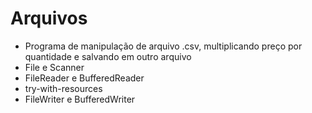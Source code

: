 # Arquivos
- Programa de manipulação de arquivo .csv, multiplicando preço por quantidade e salvando em outro arquivo
- File e Scanner
- FileReader e BufferedReader
- try-with-resources
- FileWriter e BufferedWriter